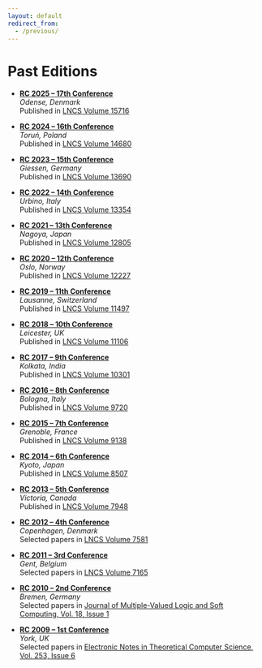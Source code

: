 ```yaml
---
layout: default
redirect_from:
  - /previous/
---
```


# Past Editions

- **[RC 2025 – 17th Conference](https://reversible-computation-2025.github.io/)**  
  _Odense, Denmark_  
  Published in [LNCS Volume 15716](https://link.springer.com/book/10.1007/978-3-031-97063-4)

- **[RC 2024 – 16th Conference](https://rc2024.mat.umk.pl/)**  
  _Toruń, Poland_  
  Published in [LNCS Volume 14680](https://link.springer.com/book/10.1007/978-3-031-62076-8)

- **[RC 2023 – 15th Conference](https://reversible-computation-2023.github.io/site/)**  
  _Giessen, Germany_  
  Published in [LNCS Volume 13690](https://link.springer.com/book/10.1007/978-3-031-38100-3)

- **[RC 2022 – 14th Conference](http://reversible-computation-2022.github.io/)**  
  _Urbino, Italy_  
  Published in [LNCS Volume 13354](https://link.springer.com/book/10.1007/978-3-031-09005-9)

- **[RC 2021 – 13th Conference](http://reversible-computation-2021.github.io/)**  
  _Nagoya, Japan_  
  Published in [LNCS Volume 12805](https://link.springer.com/book/10.1007%2F978-3-030-79837-6)

- **[RC 2020 – 12th Conference](http://reversible-computation-2020.github.io/)**  
  _Oslo, Norway_  
  Published in [LNCS Volume 12227](https://link.springer.com/book/10.1007/978-3-030-52482-1)

- **[RC 2019 – 11th Conference](https://reversible-computation.github.io/2019/)**  
  _Lausanne, Switzerland_  
  Published in [LNCS Volume 11497](https://link.springer.com/book/10.1007/978-3-030-21500-2)

- **[RC 2018 – 10th Conference](http://web.archive.org/web/20190116083313/http://reversible-computation.org/2018/)**  
  _Leicester, UK_  
  Published in [LNCS Volume 11106](https://link.springer.com/book/10.1007%2F978-3-319-99498-7)

- **[RC 2017 – 9th Conference](https://web.archive.org/web/http://reversible-computation.org/2017/)**  
  _Kolkata, India_  
  Published in [LNCS Volume 10301](https://link.springer.com/book/10.1007%2F978-3-319-59936-6)

- **[RC 2016 – 8th Conference](https://web.archive.org/web/http://reversible-computation.org/2016/)**  
  _Bologna, Italy_  
  Published in [LNCS Volume 9720](http://link.springer.com/book/10.1007/978-3-319-40578-0)

- **[RC 2015 – 7th Conference](https://web.archive.org/web/http://reversible-computation.org/2015/)**  
  _Grenoble, France_  
  Published in [LNCS Volume 9138](http://link.springer.com/book/10.1007/978-3-319-20860-2)

- **[RC 2014 – 6th Conference](https://web.archive.org/web/http://reversible-computation.org/2014/)**  
  _Kyoto, Japan_  
  Published in [LNCS Volume 8507](http://link.springer.com/book/10.1007/978-3-319-08494-7)

- **[RC 2013 – 5th Conference](https://web.archive.org/web/20131211045725/http://www.reversible-computation.org/2013/cms/)**  
  _Victoria, Canada_  
  Published in [LNCS Volume 7948](http://link.springer.com/book/10.1007/978-3-642-38986-3)

- **[RC 2012 – 4th Conference](https://web.archive.org/web/http://reversible-computation.org/2012/)**  
  _Copenhagen, Denmark_  
  Selected papers in [LNCS Volume 7581](http://link.springer.com/book/10.1007/978-3-642-36315-3)

- **[RC 2011 – 3rd Conference](https://web.archive.org/web/http://reversible-computation.org/2011/)**  
  _Gent, Belgium_  
  Selected papers in [LNCS Volume 7165](http://www.springerlink.com/content/978-3-642-29516-4)

- **[RC 2010 – 2nd Conference](https://web.archive.org/web/http://reversible-computation.org/2010/)**  
  _Bremen, Germany_  
  Selected papers in [Journal of Multiple-Valued Logic and Soft Computing, Vol. 18, Issue 1](https://www.oldcitypublishing.com/journals/mvlsc-home/)

- **[RC 2009 – 1st Conference](http://www.cs.le.ac.uk/events/RC2009/)**  
  _York, UK_  
  Selected papers in [Electronic Notes in Theoretical Computer Science, Vol. 253, Issue 6](https://www.sciencedirect.com/journal/electronic-notes-in-theoretical-computer-science/vol/253/issue/6)
